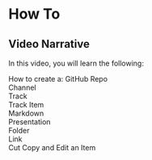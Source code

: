 # How To
## Video Narrative

In this video, you will learn the following:

How to create a:
GitHub Repo   
Channel   
Track  
Track Item  
Markdown  
Presentation  
Folder  
Link  
Cut Copy and Edit an Item

